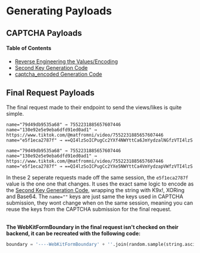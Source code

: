 # Generating Payloads 

CAPTCHA Payloads
---

#### Table of Contents 
- [Reverse Engineering the Values/Encoding](https://github.com/AdamBankz/zefoy-reversed/tree/main/Generating%20Payloads/Captcha%20Payload)
- [Second Key Generation Code](https://github.com/AdamBankz/zefoy-reversed/blob/main/Generating%20Payloads/Captcha%20Payload/Second%20Key%20Generation/README.md)
- [captcha_encoded Generation Code](https://github.com/AdamBankz/zefoy-reversed/blob/main/Generating%20Payloads/Captcha%20Payload/Captcha%20Encoded/README.md)


Final Request Payloads
---

The final request made to their endpoint to send the views/likes is quite simple.

```
name="79d49db9535a68" → 7552231885657607446
name="130e92e5e9eba6dfd91ed0ad1" → https://www.tiktok.com/@matfromni/video/7552231885657607446
name="e5f1eca2787f" → ==QI4lzSoICPugCc2YXf4NWYttCa6JmYydzalNGfzVTI4lzS
```
```
name="79d49db9535a68" → 7552231885657607446
name="130e92e5e9eba6dfd91ed0ad1" → https://www.tiktok.com/@matfromni/video/7552231885657607446
name="e5f1eca2787f" → ==QI4lzSoICPugCc2YXe5NWYttCa4VmYydzapVWfzVTI4lzS
```
In these 2 seperate requests made off the same session, the `e5f1eca2787f` value is the one one that changes. It uses the exact same logic to encode as the [Second Key Generation Code](https://github.com/AdamBankz/zefoy-reversed/blob/main/Generating%20Payloads/Captcha%20Payload/Second%20Key%20Generation/README.md), wrapping the string with K9x!, XORing and Base64. The `name=""` keys are just same the keys used in CAPTCHA submission, they wont change when on the same session, meaning you can reuse the keys from the CAPTCHA submission for the final request.<br><br>

**The WebKitFormBoundary in the final request isn't checked on their backend, it can be recreated with the following code:**
```py
boundary = '----WebKitFormBoundary' + ''.join(random.sample(string.ascii_letters + string.digits, 16))
````

